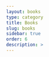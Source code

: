 ```yaml
---
layout: books
type: category
title: Books
slug: books
sidebar: true
order: 6
description: > 
---
```

